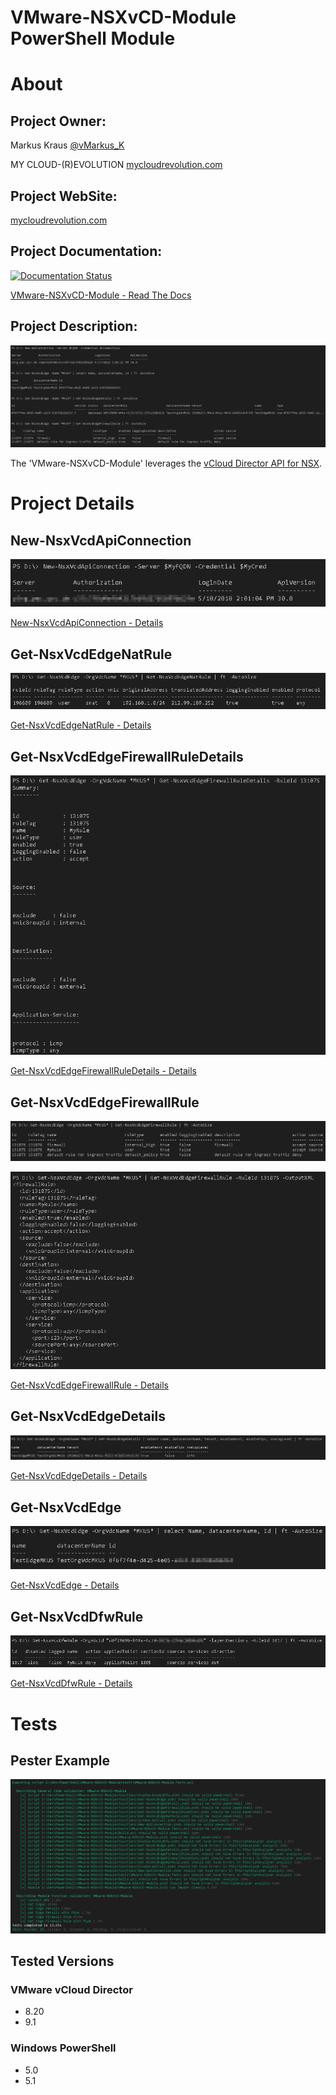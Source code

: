 VMware-NSXvCD-Module PowerShell Module
=============

# About

## Project Owner:

Markus Kraus [@vMarkus_K](https://twitter.com/vMarkus_K)

MY CLOUD-(R)EVOLUTION [mycloudrevolution.com](http://mycloudrevolution.com/)

## Project WebSite:

[mycloudrevolution.com](http://mycloudrevolution.com/)

## Project Documentation:

[![Documentation Status](https://readthedocs.org/projects/vmware-nsxvcd-module/badge/?version=latest)](http://vmware-nsxvcd-module.readthedocs.io/en/latest/?badge=latest)

[VMware-NSXvCD-Module - Read The Docs](http://vmware-nsxvcd-module.readthedocs.io/en/latest/)

## Project Description:

![Example](/media/Example.png)

The 'VMware-NSXvCD-Module' leverages the [vCloud Director API for NSX](https://code.vmware.com/doc/preview?id=6900).

# Project Details

## New-NsxVcdApiConnection

![New-NsxVcdApiConnection](/media/New-NsxVcdApiConnection.png)

[New-NsxVcdApiConnection - Details](/docs/en-US/New-NsxVcdApiConnection.md)

## Get-NsxVcdEdgeNatRule

![Get-NsxVcdEdgeNatRule](/media/Get-NsxVcdEdgeNatRule.png)

[Get-NsxVcdEdgeNatRule - Details](/docs/en-US/Get-NsxVcdEdgeNatRule.md)

## Get-NsxVcdEdgeFirewallRuleDetails

![Get-NsxVcdEdgeFirewallRuleDetails](/media/Get-NsxVcdEdgeFirewallRuleDetails.png)

[Get-NsxVcdEdgeFirewallRuleDetails - Details](/docs/en-US/Get-NsxVcdEdgeFirewallRuleDetails.md)

## Get-NsxVcdEdgeFirewallRule

![Get-NsxVcdEdgeFirewallRule](/media/Get-NsxVcdEdgeFirewallRule.png)

![Get-NsxVcdEdgeFirewallRule -OutXML](/media/Get-NsxVcdEdgeFirewallRule-OutXML.png)

[Get-NsxVcdEdgeFirewallRule - Details](/docs/en-US/Get-NsxVcdEdgeFirewallRule.md)

## Get-NsxVcdEdgeDetails

![Get-NsxVcdEdgeDetails](/media/Get-NsxVcdEdgeDetails.png)

[Get-NsxVcdEdgeDetails - Details](/docs/en-US/Get-NsxVcdEdgeDetails.md)

## Get-NsxVcdEdge

![Get-NsxVcdEdge](/media/Get-NsxVcdEdge.png)

[Get-NsxVcdEdge - Details](/docs/en-US/Get-NsxVcdEdge.md)

## Get-NsxVcdDfwRule

![Get-NsxVcdDfwRule](/media/Get-NsxVcdDfwRule.png)

[Get-NsxVcdDfwRule - Details](/docs/en-US/Get-NsxVcdDfwRule.md)

# Tests

## Pester Example

![Pester](/media/Pester.png)

## Tested Versions

### VMware vCloud Director

- 8.20
- 9.1

### Windows PowerShell

- 5.0
- 5.1




